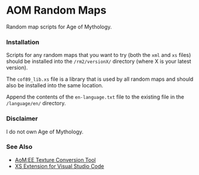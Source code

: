 AOM Random Maps
===============

Random map scripts for Age of Mythology.

### Installation

Scripts for any random maps that you want to try (both the `xml` and `xs` files) should be installed into the `/rm2/versionX/` directory (where X is your latest version).

The `cof89_lib.xs` file is a library that is used by all random maps and should also be installed into the same location.

Append the contents of the `en-language.txt` file to the existing file in the `/language/en/` directory.

### Disclaimer

I do not own Age of Mythology.

### See Also

 - [AoM:EE Texture Conversion Tool](http://aom.heavengames.com/downloads/showfile.php?fileid=10791)
 - [XS Extension for Visual Studio Code](https://github.com/CraicOverflow89/VSC-XS-Language)